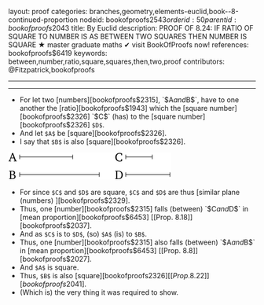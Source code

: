layout: proof
categories: branches,geometry,elements-euclid,book--8-continued-proportion
nodeid: bookofproofs$2543
orderid: 50
parentid: bookofproofs$2043
title: By Euclid
description: PROOF OF 8.24: IF RATIO OF SQUARE TO NUMBER IS AS BETWEEN TWO SQUARES THEN NUMBER IS SQUARE &#9733; master graduate maths &#10004; visit BookOfProofs now!
references: bookofproofs$6419
keywords: between,number,ratio,square,squares,then,two,proof
contributors: @Fitzpatrick,bookofproofs

---


---



* For let two [numbers][bookofproofs$2315], `$A$` and `$B$`, have to one another the [ratio][bookofproofs$1943] which the [square number][bookofproofs$2326] `$C$` (has) to the [square number][bookofproofs$2326] `$D$`.
* And let `$A$` be [square][bookofproofs$2326].
* I say that `$B$` is also [square][bookofproofs$2326].

![fig24e](https://github.com/bookofproofs/bookofproofs.github.io/blob/main/_sources/_assets/images/euclid/Book08/fig24e.png?raw=true)

* For since `$C$` and `$D$` are square, `$C$` and `$D$` are thus [similar plane (numbers) ][bookofproofs$2329].
* Thus, one [number][bookofproofs$2315] falls (between) `$C$` and `$D$` in [mean proportion][bookofproofs$6453] [[Prop. 8.18]][bookofproofs$2037].
* And as `$C$` is to `$D$`, (so) `$A$` (is) to `$B$`.
* Thus, one [number][bookofproofs$2315] also falls (between) `$A$` and `$B$` in [mean proportion][bookofproofs$6453] [[Prop. 8.8]][bookofproofs$2027].
* And `$A$` is square.
* Thus, `$B$` is also [square][bookofproofs$2326] [[Prop. 8.22]][bookofproofs$2041].
* (Which is) the very thing it was required to show.

